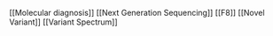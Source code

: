[[Molecular diagnosis]]
[[Next Generation Sequencing]]
[[F8]]
[[Novel Variant]]
[[Variant Spectrum]]
